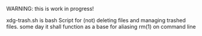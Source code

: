 WARNING: this is work in progress!

xdg-trash.sh is bash Script for (not) deleting files and managing trashed files. some day it shall function as a base for aliasing rm(1) on command line
